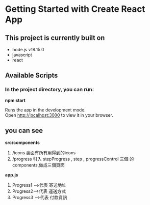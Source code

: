 # Getting Started with Create React App

## This project is currently built on
 * node.js v18.15.0
 * javascript
 * react

## Available Scripts

### In the project directory, you can run:

   **npm start**

Runs the app in the development mode.\
Open [http://localhost:3000](http://localhost:3000) to view it in your browser.

## you can see 

**src/components** 
   1. /icons  裏面有所有用得到的icons
   2. /progress 引入 stepProgress , step , progressControl 三個 的 components,做成三個頁面
   
**app.js**
   1. Progress1 -->代表 寄送地址
   2. Progress2-->代表 運送方式
   3. Progress3 -->代表 付款資訊
